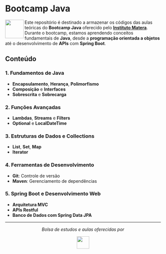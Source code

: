 # Bootcamp Java

<img align="left" src="https://github.com/user-attachments/assets/5823caf8-8bdc-4419-bb14-0ec5122d4474" height="60">

Este repositório é destinado a armazenar os códigos das aulas teóricas do **Bootcamp Java** oferecido pelo [**Instituto Matera**](https://institutomatera.rds.land/instituto-matera).
Durante o bootcamp, estamos aprendendo conceitos fundamentais de **Java**, desde a **programação orientada a objetos** até o desenvolvimento de **APIs** com **Spring Boot**.


## Conteúdo

### 1. **Fundamentos de Java**
   - **Encapsulamento**, **Herança**, **Polimorfismo**
   - **Composição** e **Interfaces**
   - **Sobrescrita** e **Sobrecarga**

### 2. **Funções Avançadas**
   - **Lambdas**, **Streams** e **Filters**
   - **Optional** e **LocalDateTime**

### 3. **Estruturas de Dados e Collections**
   - **List**, **Set**, **Map**
   - **Iterator**

### 4. **Ferramentas de Desenvolvimento**
   - **Git**: Controle de versão
   - **Maven**: Gerenciamento de dependências

### 5. **Spring Boot e Desenvolvimento Web**
   - **Arquitetura MVC**
   - **APIs Restful**
   - **Banco de Dados com Spring Data JPA**

***

<p align="center">
  <i>Bolsa de estudos e aulas oferecidas por</i>
</p>

<p align="center">
  <a href="https://institutomatera.rds.land/instituto-matera">
    <img src="https://github.com/user-attachments/assets/01c814f0-9594-49c2-a1e9-77a4b7cb335d" height="40">
  </a>
</p>
